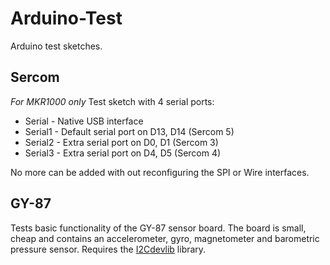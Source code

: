 # Arduino-Test
Arduino test sketches.

## Sercom
*For MKR1000 only*
Test sketch with 4 serial ports:
- Serial  - Native USB interface
- Serial1 - Default serial port on D13, D14 (Sercom 5)
- Serial2 - Extra serial port on D0, D1 (Sercom 3)
- Serial3 - Extra serial port on D4, D5 (Sercom 4)

No more can be added with out reconfiguring the SPI or Wire interfaces.

## GY-87
  Tests basic functionality of the GY-87 sensor board. The board is small, cheap and contains an accelerometer, gyro, magnetometer and barometric pressure sensor. Requires the [I2Cdevlib](https://github.com/jrowberg/i2cdevlib) library.
  
